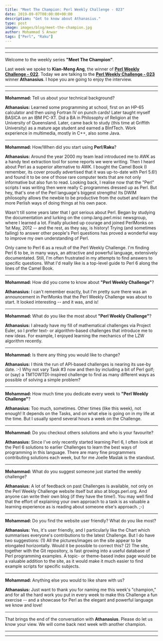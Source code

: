```yaml
---
title: "Meet The Champion: Perl Weekly Challenge - 023"
date: 2019-09-07T00:00:00+00:00
description: "Get to know about Athanasius."
type: post
image: images/blog/meet-the-champion.jpg
author: Mohammad S Anwar
tags: ["Perl", "Raku"]
---
```

***
***

Welcome to the weekly series **"Meet The Champion"**.

Last week we spoke to **Kian-Meng Ang**, the winner of **[Perl Weekly Challenge - 022](/blog/meet-the-champion-022)**. Today we are talking to the **[Perl Weekly Challenge - 023](/blog/perl-weekly-challenge-023)** winner **Athanasius**. I hope you are going to enjoy the interview.

***
***

**Mohammad:** Tell us about your technical background?

**Athanasius:** Learned some programming at school, first on an HP-65 calculator and then using Fortran IV on punch cards! Later taught myself BASICA on an IBM PC-XT. Did a BA in Philosophy of Religion at the University of Queensland. Later, came back to study (this time at Griffith University) as a mature age student and earned a BInfTech. Work experience in multimedia, mostly in C++, also some Java.

***

**Mohammad:** How/When did you start using **Perl**/**Raku**?

**Athanasius:** Around the year 2000 my team lead introduced me to AWK as a handy text extraction tool for some reports we were writing. Then I heard about Perl as a superior alternative to AWK. I bought the Camel Book (I remember, its cover proudly advertised that it was up-to-date with Perl 5.6!) and found it to be one of those rare computer texts that are not only informative but also fun to read. Looking back, I realise now that the "Perl" scripts I was writing then were really C programmes dressed up as Perl. But hey, that's one of the Perl language's biggest strengths! Its DWIM philosophy allows the newbie to be productive from the outset and learn the more Perlish ways of doing things at his own pace.

Wasn't till some years later that I got serious about Perl. Began by studying the documentation and lurking on the comp.lang.perl.misc newsgroup, where I learned a lot. Finally plucked up courage and joined PerlMonks on 1st May, 2012 -- and the rest, as they say, is history! Trying (and sometimes failing) to answer other people's Perl questions has proved a wonderful way to improve my own understanding of Perl.

Only came to Perl 6 as a result of the Perl Weekly Challenge. I'm finding Perl 6 to be, in many ways, an attractive and powerful language, extensively documentated. Still, I'm often frustrated in my attempts to find answers to specific questions. What I'd really like is a top-level guide to Perl 6 along the lines of the Camel Book.

***

**Mohammad:** How did you come to know about **"Perl Weekly Challenge"**?

**Athanasius:** I can't remember exactly, but I'm pretty sure there was an announcement in PerlMonks that the Perl Weekly Challenge was about to start. It looked interesting -- and it was, and is!

***

**Mohammad:** What do you like the most about **"Perl Weekly Challenge"**?

**Athanasius:** I already have my fill of mathematical challenges via Project Euler, so I prefer text- or algorithm-based challenges that introduce me to new ideas. For example, I enjoyed learning the mechanics of the LZW algorithm recently.

***

**Mohammad:** Is there any thing you would like to change?

**Athanasius:** I think the run of API-based challenges is nearing its use-by date. :-) Why not vary Task #3 now and then by including a bit of Perl golf; or (say) a TMTOWTDI-inspired challenge to find as many different ways as possible of solving a simple problem?

***

**Mohammad:** How much time you dedicate every week to **"Perl Weekly Challenge"**?

**Athanasius:** Too much, sometimes. Other times (like this week), not enough! It depends on the Tasks, and on what else is going on in my life at the time. But I usually spend several hours a week on the Challenge.

***

**Mohammad:** Do you checkout others solutions and who is your favourite?

**Athanasius:** Since I've only recently started learning Perl 6, I often look at the Perl 6 solutions to earlier Challenges to learn the best ways of programming in this language. There are many fine programmers contributing solutions each week, but for me Joelle Maslak is the standout.

***

**Mohammad:** What do you suggest someone just started the weekly challenge?

**Athanasius:** A lot of feedback on past Challenges is available, not only on the Perl Weekly Challenge website itself but also at blogs.perl.org. And anyone can write their own blog (if they have the time!). You may well find that the effort of explaining your own approach to a task is as valuable a learning experience as is reading about someone else's approach. ;-)

***

**Mohammad:** Do you find the website user friendly? What do you like most?

**Athanasius:** Yes, it's user friendly, and I particularly like the Chart which summarises everyone's contributions to the latest Challenge. But I do have two suggestions: (1) All the pictures/images on the site appear to be elongated horizontally. Would it be possible to correct this? (2) The site, together with the Git repository, is fast growing into a useful database of Perl programming examples. A topic- or theme-based index page would be a valuable addition to the site, as it would make it much easier to find example scripts for specific subjects.

***

**Mohammad:** Anything else you would to like share with us?

**Athanasius:** Just want to thank you for naming me this week's "champion," and for all the hard work you put in every week to make this Challenge a fun exercise -- and a showcase for Perl as the elegant and powerful language we know and love!

***

That brings the end of the conversation with **Athanasius**. Please do let us know your view. We will come back next week with another champion.

***
***
